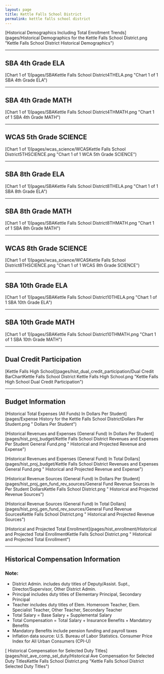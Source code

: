 ```yaml
---
layout: page
title: Kettle Falls School District
permalink: kettle falls school district
---
```



[Historical Demographics Including Total Enrollment Trends](pages/Historical Demographics for the Kettle Falls School District.png "Kettle Falls School District Historical Demographics")

___

## SBA 4th Grade ELA

[Chart 1 of 1](pages/SBAKettle Falls School District4THELA.png "Chart 1 of 1 SBA 4th Grade ELA")


___

## SBA 4th Grade MATH

[Chart 1 of 1](pages/SBAKettle Falls School District4THMATH.png "Chart 1 of 1 SBA 4th Grade MATH")


___

## WCAS 5th Grade SCIENCE

[Chart 1 of 1](pages/wcas_science/WCASKettle Falls School District5THSCIENCE.png "Chart 1 of 1 WCA 5th Grade SCIENCE")


___

## SBA 8th Grade ELA

[Chart 1 of 1](pages/SBAKettle Falls School District8THELA.png "Chart 1 of 1 SBA 8th Grade ELA")


___

## SBA 8th Grade MATH

[Chart 1 of 1](pages/SBAKettle Falls School District8THMATH.png "Chart 1 of 1 SBA 8th Grade MATH")


___

## WCAS 8th Grade SCIENCE

[Chart 1 of 1](pages/wcas_science/WCASKettle Falls School District8THSCIENCE.png "Chart 1 of 1 WCAS 8th Grade SCIENCE")


___

## SBA 10th Grade ELA

[Chart 1 of 1](pages/SBAKettle Falls School District10THELA.png "Chart 1 of 1 SBA 10th Grade ELA")


___

## SBA 10th Grade MATH

[Chart 1 of 1](pages/SBAKettle Falls School District10THMATH.png "Chart 1 of 1 SBA 10th Grade MATH")


___

## Dual Credit Participation

[Kettle Falls High School](pages/hist_dual_credit_participation/Dual Credit BarChartKettle Falls School District Kettle Falls High School.png "Kettle Falls High School Dual Credit Participation")


___

## Budget Information

[Historical Total Expenses (All Funds) In Dollars Per Student](pages/Expense History for the Kettle Falls School DistrictDollars Per Student.png " Dollars Per Student")

[Historical Revenues and Expenses (General Fund) In Dollars Per Student](pages/hist_proj_budget/Kettle Falls School District Revenues and Expenses Per Student General Fund.png " Historical and Projected Revenue and Expense")

[Historical Revenues and Expenses (General Fund) In Total Dollars](pages/hist_proj_budget/Kettle Falls School District Revenues and Expenses General Fund.png " Historical and Projected Revenue and Expense")

[Historical Revenue Sources (General Fund) In Dollars Per Student](pages/hist_proj_gen_fund_rev_sources/General Fund Revenue Sources In Per Student DollarsKettle Falls School District.png " Historical and Projected Revenue Sources")

[Historical Revenue Sources (General Fund) In Total Dollars](pages/hist_proj_gen_fund_rev_sources/General Fund Revenue SourcesKettle Falls School District.png " Historical and Projected Revenue Sources")

[Historical and Projected Total Enrollment](pages/hist_enrollment/Historical and Projected Total EnrollmentKettle Falls School District.png " Historical and Projected Total Enrollment")


___

## Historical Compensation Information
### Note:
- District Admin. includes duty titles of Deputy/Assist. Supt., Director/Supervisor, Other District Admin.
- Principal includes duty titles of Elementary Principal, Secondary Principal
- Teacher includes duty titles of Elem. Homeroom Teacher, Elem. Specialist Teacher, Other Teacher, Secondary Teacher
- Total Salary = Base Salary + Supplemental Salary
- Total Compensation = Total Salary + Insurance Benefits + Mandatory Benefits
- Mandatory Benefits include pension funding and payroll taxes
- Inflation data source: U.S. Bureau of Labor Statistics. Consumer Price Index for All Urban Consumers (CPI-U)

[ Historical Compensation for Selected Duty Titles](pages/hist_ave_comp_sel_duty/Historical Ave Compensation for Selected Duty TitlesKettle Falls School District.png "Kettle Falls School District Selected Duty Titles")

